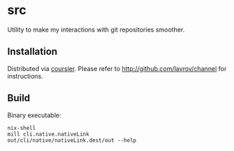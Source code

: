 src
====

Utility to make my interactions with git repositories smoother.

Installation
------------

Distributed via [coursier](https://get-coursier.io/). Please refer to http://github.com/lavrov/channel for instructions.

Build
-----

Binary executable:
```shell
nix-shell
mill cli.native.nativeLink
out/cli/native/nativeLink.dest/out --help
```
